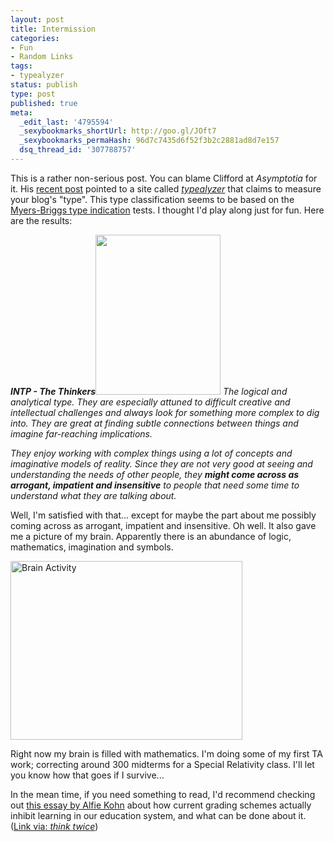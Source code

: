 ```yaml
---
layout: post
title: Intermission
categories:
- Fun
- Random Links
tags:
- typealyzer
status: publish
type: post
published: true
meta:
  _edit_last: '4795594'
  _sexybookmarks_shortUrl: http://goo.gl/JOft7
  _sexybookmarks_permaHash: 96d7c7435d6f52f3b2c2881ad8d7e157
  dsq_thread_id: '307788757'
---
```

This is a rather non-serious post. You can blame Clifford at <em>Asymptotia</em> for it. His <a href="http://asymptotia.com/2008/11/21/asymptotias-type/trackback">recent post</a> pointed to a site called <em><a href="http://www.typealyzer.com">typealyzer</a></em> that claims to measure your blog's "type". This type classification seems to be based on the <a href="http://en.wikipedia.org/wiki/Myers-Briggs_Type_Indicator">Myers-Briggs type indication</a> tests. I thought I'd play along just for fun. Here are the results:

<em>
<strong>INTP - The Thinkers</strong></em><a href="http://www.typealyzer.com"><img class="alignleft" title="INTP" src="http://www.typealyzer.com/images/INTP.gif" alt="" width="200" height="256" /></a>
<em>The logical and analytical type. They are especially attuned to difficult creative and intellectual challenges and always look for something more complex to dig into. They are great at finding subtle connections between things and imagine far-reaching implications.</em>

<em> </em>

<em>They enjoy working with complex things using a lot of concepts and imaginative models of reality. Since they are not very good at seeing and understanding the needs of other people, they </em><strong><em>might come across as arrogant, impatient and insensitive</em></strong><em> to people that need some time to understand what they are talking about.</em>

Well, I'm satisfied with that... except for maybe the part about me possibly coming across as arrogant, impatient and insensitive. Oh well. It also gave me a picture of my brain. Apparently there is an abundance of logic, mathematics, imagination and symbols.

<a href="http://morningcoffeephysics.files.wordpress.com/2008/11/brainactivity.jpg"><img class="size-full wp-image-286 alignnone" title="Brain Activity" src="http://morningcoffeephysics.files.wordpress.com/2008/11/brainactivity.jpg" alt="Brain Activity" width="371" height="286" /></a>

Right now my brain is filled with mathematics. I'm doing some of my first TA work; correcting around 300 midterms for a Special Relativity class. I'll let you know how that goes if I survive...

In the mean time, if you need something to read, I'd recommend checking out <a href="http://www.alfiekohn.org/teaching/fdtd-g.htm">this essay by Alfie Kohn</a> about how current grading schemes actually inhibit learning in our education system, and what can be done about it. (<a href="http://ianbeatty.com/blog/wp-trackback.php?p=46">Link via: <em>think twice</em></a>)
